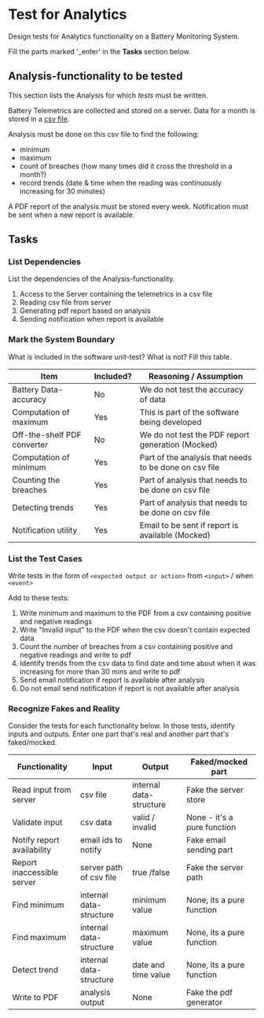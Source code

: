 # Test for Analytics

Design tests for Analytics functionality on a Battery Monitoring System.

Fill the parts marked '_enter' in the **Tasks** section below.

## Analysis-functionality to be tested

This section lists the Analysis for which _tests_ must be written.

Battery Telemetrics are collected and stored on a server.
Data for a month is stored in a [csv file](https://en.wikipedia.org/wiki/Comma-separated_values).

Analysis must be done on this csv file to find the following:
- minimum
- maximum
- count of breaches (how many times did it cross the threshold in a month?)
- record trends (date & time when the reading was continuously increasing for 30 minutes)

A PDF report of the analysis must be stored every week.
Notification must be sent when a new report is available.

## Tasks

### List Dependencies

List the dependencies of the Analysis-functionality.

1. Access to the Server containing the telemetrics in a csv file
2. Reading csv file from server
3. Generating pdf report based on analysis
4. Sending notification when report is available


### Mark the System Boundary

What is included in the software unit-test? What is not? Fill this table.

| Item                      | Included?     | Reasoning / Assumption
|---------------------------|---------------|---
Battery Data-accuracy       | No            | We do not test the accuracy of data
Computation of maximum      | Yes           | This is part of the software being developed
Off-the-shelf PDF converter | No			      | We do not test the PDF report generation (Mocked)
Computation of minimum 		  | Yes			      | Part of the analysis that needs to be done on csv file
Counting the breaches       | Yes			      | Part of analysis that needs to be done on csv file
Detecting trends            | Yes			      | Part of analysis that needs to be done on csv file
Notification utility        | Yes		      	| Email to be sent if report is available (Mocked)


### List the Test Cases

Write tests in the form of `<expected output or action>` from `<input>` / when `<event>`

Add to these tests:

1. Write minimum and maximum to the PDF from a csv containing positive and negative readings
2. Write "Invalid input" to the PDF when the csv doesn't contain expected data
3. Count the number of breaches from a csv containing positive and negative readings and write to pdf 
4. Identify trends from the csv data to find date and time about when it was increasing for more than 30 mins and write to pdf
5. Send email notification if report is available after analysis
6. Do not email send notification if report is not available after analysis



### Recognize Fakes and Reality

Consider the tests for each functionality below.
In those tests, identify inputs and outputs.
Enter one part that's real and another part that's faked/mocked.

| Functionality            | Input        				    | Output                      | Faked/mocked part
|--------------------------|--------------------------|-----------------------------|---
Read input from server     | csv file     				    | internal data-structure     | Fake the server store
Validate input             | csv data     				    | valid / invalid             | None - it's a pure function
Notify report availability | email ids to notify   	 	| None						            | Fake email sending part
Report inaccessible server | server path of csv file 	| true /false                 | Fake the server path						
Find minimum 			         |internal data-structure		| minimum value               | None, its a pure function
Find maximum 			         |internal data-structure		| maximum value               | None, its a pure function
Detect trend               |internal data-structure		| date and time value         | None, its a pure function
Write to PDF               |analysis output				    | None				                | Fake the pdf generator	
